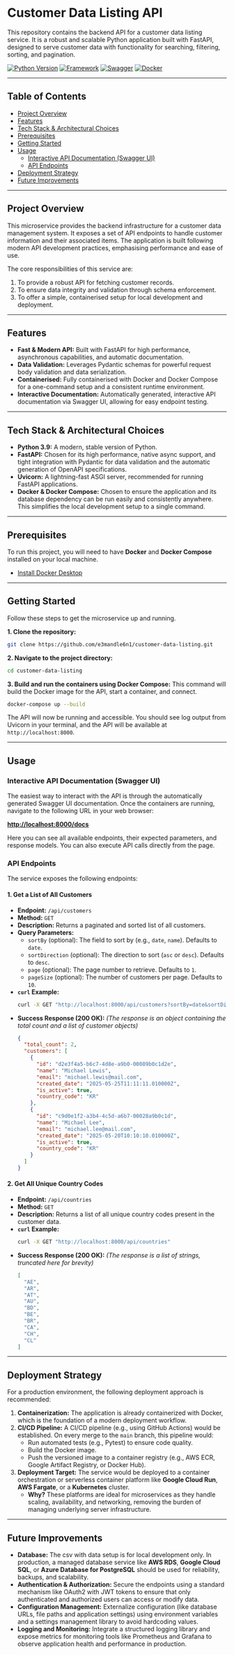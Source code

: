 # Customer Data Listing API

This repository contains the backend API for a customer data listing service. It is a robust and scalable Python application built with FastAPI, designed to serve customer data with functionality for searching, filtering, sorting, and pagination. 

[![Python Version](https://img.shields.io/badge/python-3.9-blue.svg)](https://www.python.org/downloads/release/python-390/)
[![Framework](https://img.shields.io/badge/framework-FastAPI-green.svg)](https://fastapi.tiangolo.com/)
[![Swagger](https://img.shields.io/badge/Swagger-85EA2D?logo=insomnia&logoColor=000)](#)
[![Docker](https://img.shields.io/badge/container-Docker-blue.svg)](https://www.docker.com/)

---

## Table of Contents

-   [Project Overview](#project-overview)
-   [Features](#features)
-   [Tech Stack & Architectural Choices](#tech-stack--architectural-choices)
-   [Prerequisites](#prerequisites)
-   [Getting Started](#getting-started)
-   [Usage](#usage)
    -   [Interactive API Documentation (Swagger UI)](#interactive-api-documentation-swagger-ui)
    -   [API Endpoints](#api-endpoints)
-   [Deployment Strategy](#deployment-strategy)
-   [Future Improvements](#future-improvements)

---

## Project Overview

This microservice provides the backend infrastructure for a customer data management system. It exposes a set of API endpoints to handle customer information and their associated items. The application is built following modern API development practices, emphasising performance and ease of use.

The core responsibilities of this service are:
1.  To provide a robust API for fetching customer records.
2.  To ensure data integrity and validation through schema enforcement.
3.  To offer a simple, containerised setup for local development and deployment.

---

## Features

-   **Fast & Modern API:** Built with FastAPI for high performance, asynchronous capabilities, and automatic documentation.
-   **Data Validation:** Leverages Pydantic schemas for powerful request body validation and data serialization.
-   **Containerised:** Fully containerised with Docker and Docker Compose for a one-command setup and a consistent runtime environment.
-   **Interactive Documentation:** Automatically generated, interactive API documentation via Swagger UI, allowing for easy endpoint testing.

---

## Tech Stack & Architectural Choices

-   **Python 3.9:** A modern, stable version of Python.
-   **FastAPI:** Chosen for its high performance, native async support, and tight integration with Pydantic for data validation and the automatic generation of OpenAPI specifications.
-   **Uvicorn:** A lightning-fast ASGI server, recommended for running FastAPI applications.
-   **Docker & Docker Compose:** Chosen to ensure the application and its database dependency can be run easily and consistently anywhere. This simplifies the local development setup to a single command.

---

## Prerequisites

To run this project, you will need to have **Docker** and **Docker Compose** installed on your local machine.
-   [Install Docker Desktop](https://www.docker.com/products/docker-desktop/)

---

## Getting Started

Follow these steps to get the microservice up and running.

**1. Clone the repository:**
```bash
git clone https://github.com/e3mandle6n1/customer-data-listing.git
```

**2. Navigate to the project directory:**
```bash
cd customer-data-listing
```

**3. Build and run the containers using Docker Compose:**
This command will build the Docker image for the API, start a container, and connect.
```bash
docker-compose up --build
```

The API will now be running and accessible. You should see log output from Uvicorn in your terminal, and the API will be available at `http://localhost:8000`.

---

## Usage

### Interactive API Documentation (Swagger UI)

The easiest way to interact with the API is through the automatically generated Swagger UI documentation. Once the containers are running, navigate to the following URL in your web browser:

**[http://localhost:8000/docs](http://localhost:8000/docs)**

Here you can see all available endpoints, their expected parameters, and response models. You can also execute API calls directly from the page.

### API Endpoints

The service exposes the following endpoints:

#### 1. Get a List of All Customers

-   **Endpoint:** `/api/customers`
-   **Method:** `GET`
-   **Description:** Returns a paginated and sorted list of all customers.
-   **Query Parameters:**
    -   `sortBy` (optional): The field to sort by (e.g., `date`, `name`). Defaults to `date`.
    -   `sortDirection` (optional): The direction to sort (`asc` or `desc`). Defaults to `desc`.
    -   `page` (optional): The page number to retrieve. Defaults to `1`.
    -   `pageSize` (optional): The number of customers per page. Defaults to `10`.
-   **`curl` Example:**
    ```bash
    curl -X GET "http://localhost:8000/api/customers?sortBy=date&sortDirection=desc&page=1&pageSize=10"
    ```
-   **Success Response (200 OK):**
    *(The response is an object containing the total count and a list of customer objects)*
    ```json
    {
      "total_count": 2,
      "customers": [
        {
          "id": "d2e3f4a5-b6c7-4d8e-a9b0-00089b0c1d2e",
          "name": "Michael Lewis",
          "email": "michael.lewis@mail.com",
          "created_date": "2025-05-25T11:11:11.010000Z",
          "is_active": true,
          "country_code": "KR"
        },
        {
          "id": "c9d0e1f2-a3b4-4c5d-a6b7-00028a9b0c1d",
          "name": "Michael Lee",
          "email": "michael.lee@mail.com",
          "created_date": "2025-05-20T10:10:10.010000Z",
          "is_active": true,
          "country_code": "KR"
        }
      ]
    }
    ```

#### 2. Get All Unique Country Codes

-   **Endpoint:** `/api/countries`
-   **Method:** `GET`
-   **Description:** Returns a list of all unique country codes present in the customer data.
-   **`curl` Example:**
    ```bash
    curl -X GET "http://localhost:8000/api/countries"
    ```
-   **Success Response (200 OK):**
    *(The response is a list of strings, truncated here for brevity)*
    ```json
    [
      "AE",
      "AR",
      "AT",
      "AU",
      "BD",
      "BE",
      "BR",
      "CA",
      "CH",
      "CL"
    ]
    ```
---

## Deployment Strategy

For a production environment, the following deployment approach is recommended:

1.  **Containerization:** The application is already containerized with Docker, which is the foundation of a modern deployment workflow.
2.  **CI/CD Pipeline:** A CI/CD pipeline (e.g., using GitHub Actions) would be established. On every merge to the `main` branch, this pipeline would:
    -   Run automated tests (e.g., Pytest) to ensure code quality.
    -   Build the Docker image.
    -   Push the versioned image to a container registry (e.g., AWS ECR, Google Artifact Registry, or Docker Hub).
3.  **Deployment Target:** The service would be deployed to a container orchestration or serverless container platform like **Google Cloud Run**, **AWS Fargate**, or a **Kubernetes** cluster.
    -   **Why?** These platforms are ideal for microservices as they handle scaling, availability, and networking, removing the burden of managing underlying server infrastructure.

---

## Future Improvements

-   **Database:** The csv with data setup is for local development only. In production, a managed database service like **AWS RDS**, **Google Cloud SQL**, or **Azure Database for PostgreSQL** should be used for reliability, backups, and scalability.
-   **Authentication & Authorization:** Secure the endpoints using a standard mechanism like OAuth2 with JWT tokens to ensure that only authenticated and authorized users can access or modify data.
-   **Configuration Management:** Externalize configuration (like database URLs, file paths and application settings) using environment variables and a settings management library to avoid hardcoding values.
-   **Logging and Monitoring:** Integrate a structured logging library and expose metrics for monitoring tools like Prometheus and Grafana to observe application health and performance in production.
